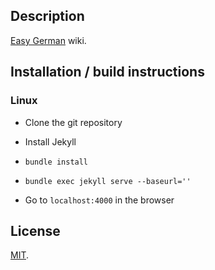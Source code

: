 ## Description

[Easy German](https://github.com/family-guy/easy-german) wiki.

## Installation / build instructions

### Linux

- Clone the git repository

- Install Jekyll

- `bundle install`

- `bundle exec jekyll serve --baseurl=''`

- Go to `localhost:4000` in the browser

## License

[MIT](http://opensource.org/licenses/MIT).

